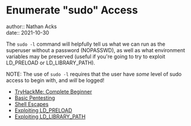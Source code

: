 # Enumerate "sudo" Access

author:: Nathan Acks  
date:: 2021-10-30

The `sudo -l` command will helpfully tell us what we can run as the superuser without a password (NOPASSWD), as well as what environment variables may be preserved (useful if you're going to try to exploit LD_PRELOAD or LD_LIBRARY_PATH).

NOTE: The use of `sudo -l` requires that the user have *some* level of sudo access to begin with, and *will* be logged!

* [TryHackMe: Complete Beginner](tryhackme-complete-beginner.md)
* [Basic Pentesting](tryhackme-basic-pentesting.md)
* [Shell Escapes](shell-escapes.md)
* [Exploiting LD_PRELOAD](exploiting-ld-preload.md)
* [Exploiting LD_LIBRARY_PATH](exploiting-ld-library-path.md)
